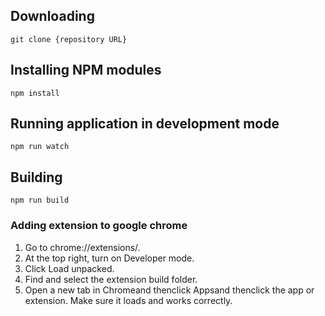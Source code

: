 ## Downloading

```
git clone {repository URL}
```

## Installing NPM modules

```
npm install
```

## Running application in development mode

```
npm run watch
```

## Building

```
npm run build
```

### Adding extension to google chrome

1. Go to chrome://extensions/.
2. At the top right, turn on Developer mode.
3. Click Load unpacked.
4. Find and select the extension build folder.
5. Open a new tab in Chromeand thenclick Appsand thenclick the app or extension. Make sure it loads and works correctly.

